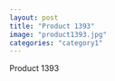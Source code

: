 ```yaml
---
layout: post
title: "Product 1393"
image: "product1393.jpg"
categories: "category1"
---
```

Product 1393
